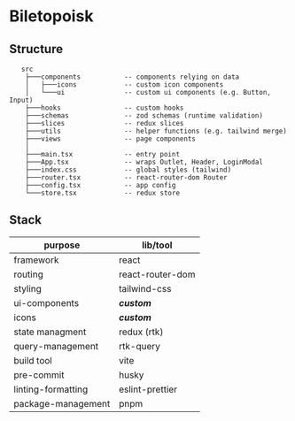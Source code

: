 # Biletopoisk

## Structure

```
   src
    ├───components           -- components relying on data
    │   ├───icons            -- custom icon components 
    │   └───ui               -- custom ui components (e.g. Button, Input)
    ├───hooks                -- custom hooks
    ├───schemas              -- zod schemas (runtime validation)
    ├───slices               -- redux slices
    ├───utils                -- helper functions (e.g. tailwind merge)
    ├───views                -- page components
    │
    ├───main.tsx             -- entry point
    ├───App.tsx              -- wraps Outlet, Header, LoginModal
    ├───index.css            -- global styles (tailwind)
    ├───router.tsx           -- react-router-dom Router
    ├───config.tsx           -- app config
    └───store.tsx            -- redux store
```
    

## Stack

| purpose             | lib/tool         |
|---------------------|------------------|
| framework           | react            |
| routing             | react-router-dom |
| styling             | tailwind-css     |
| ui-components       | _**custom**_     |
| icons               | _**custom**_     |
| state managment     | redux (rtk)      |
| query-management    | rtk-query        |
| build tool          | vite             |
| pre-commit          | husky            |
| linting-formatting  | eslint-prettier  |
| package-management  | pnpm             |



